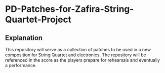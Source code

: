 # PD-Patches-for-Zafira-String-Quartet-Project

## Explanation

This repository will serve as a collection of patches to be used in a new composition for String Quartet and electronics. The repository will be referenced in the score as the players prepare for rehearsals and eventually a performance.
